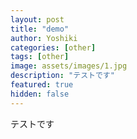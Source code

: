 ```yaml
---
layout: post
title: "demo"
author: Yoshiki
categories: [other]
tags: [other]
image: assets/images/1.jpg
description: "テストです"
featured: true
hidden: false
---
```


テストです
